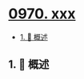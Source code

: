 # [0970. xxx](https://github.com/Tdahuyou/TNotes.leetcode/tree/main/notes/0970.%20xxx)

<!-- region:toc -->

- [1. 📝 概述](#1--概述)

<!-- endregion:toc -->

## 1. 📝 概述
